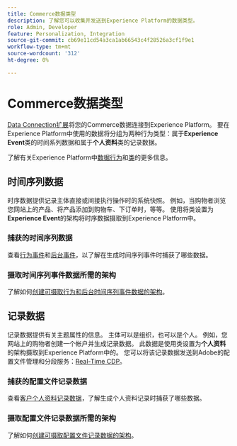 ```yaml
---
title: Commerce数据类型
description: 了解您可以收集并发送到Experience Platform的数据类型。
role: Admin, Developer
feature: Personalization, Integration
source-git-commit: cb69e11cd54a3ca1ab66543c4f28526a3cf1f9e1
workflow-type: tm+mt
source-wordcount: '312'
ht-degree: 0%

---
```


# Commerce数据类型

[Data Connection扩展](overview.md)将您的Commerce数据连接到Experience Platform。 要在Experience Platform中使用的数据将分组为两种行为类型：属于&#x200B;**Experience Event**&#x200B;类的时间系列数据和属于&#x200B;**个人资料**&#x200B;类的记录数据。

了解有关Experience Platform中[数据行为](https://experienceleague.adobe.com/docs/experience-platform/xdm/schema/composition.html#data-behaviors)和[类](https://experienceleague.adobe.com/docs/experience-platform/xdm/schema/composition.html#class)的更多信息。

## 时间序列数据

时序数据提供记录主体直接或间接执行操作时的系统快照。 例如，当购物者浏览您网站上的产品、将产品添加到购物车、下订单时，等等。 使用将类设置为&#x200B;**Experience Event**&#x200B;的架构将时序数据摄取到Experience Platform中。

### 捕获的时间序列数据

查看[行为事件](events.md)和[后台事件](events-backoffice.md)，以了解在生成时间序列事件时捕获了哪些数据。

### 摄取时间序列事件数据所需的架构

了解如何[创建可摄取行为和后台时间序列事件数据的架构](update-xdm.md)。

## 记录数据

记录数据提供有关主题属性的信息。 主体可以是组织，也可以是个人。 例如，您网站上的购物者创建一个帐户并生成记录数据。 此数据是使用类设置为&#x200B;**个人资料**&#x200B;的架构摄取到Experience Platform中的。 您可以将该记录数据发送到Adobe的配置文件管理和分段服务：[Real-Time CDP](https://experienceleague.adobe.com/docs/experience-platform/rtcdp/intro/rtcdp-intro/overview.html#)。

### 捕获的配置文件记录数据

查看[客户个人资料记录数据](events-profilerecord.md)，了解生成个人资料记录时捕获了哪些数据。

### 摄取配置文件记录数据所需的架构

了解如何[创建可摄取配置文件记录数据的架构](profile-data.md)。
